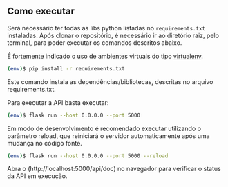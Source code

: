 ## Como executar

Será necessário ter todas as libs python listadas no `requirements.txt` instaladas. Após clonar o repositório, é necessário ir ao diretório raiz, pelo terminal, para poder executar os comandos descritos abaixo.

É fortemente indicado o uso de ambientes virtuais do tipo [virtualenv](https://virtualenv.pypa.io/).

```bash
(env)$ pip install -r requirements.txt
```
Este comando instala as dependências/bibliotecas, descritas no arquivo requirements.txt.

Para executar a API basta executar:
```bash
(env)$ flask run --host 0.0.0.0 --port 5000
```

Em modo de desenvolvimento é recomendado executar utilizando o parâmetro reload, que reiniciará o servidor automaticamente após uma mudança no código fonte.
```bash
(env)$ flask run --host 0.0.0.0 --port 5000 --reload
```
Abra o (http://localhost:5000/api/doc) no navegador para verificar o status da API em execução.

